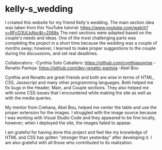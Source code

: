 # kelly-s_wedding

I created this website for my friend Kelly's wedding.
The main section idea was taken from this YouTube tutorial: https://www.youtube.com/watch?v=RFcD3ULkAbc&t=2068s
The next sections were adapted based on the couple's needs and ideas.
One of the most challenging parts was completing the project in a short time because the wedding was a couple of months away; however, 
I learned to make proper suggestions to the couple during the discussions, and set real deadlines.


Collaborators:
  -Cynthia Soto Caballero: https://github.com/cynthiasunrise
  -Renatto Pantoja: https://github.com/dev-renatto-pantoja
  -Abel Bou
  
Cynthia and Renatto are great friends and both are wise in terms of HTML, CSS, Javascript and many other programming languages.
Both helped me fix bugs in the Header, Main, and Couple sections. 
They also helped me with some CSS issues that I encountered while making the site as well as with the media queries.

My mentor from Crehana, Abel Bou, helped me center the table and use the proper extension for the images.
I struggled with the image source because I was working with Visual Studio Code and they appeared to be fine locally,
however; when I deployed the site, the images failed to appear. 

I am grateful for having done this project and feel like my knowledge of HTML and CSS has gotten "stronger than yesterday" after developing it.
I am also grateful with all those who contributed to its realization.
  
